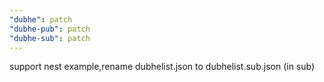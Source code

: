 ```yaml
---
"dubhe": patch
"dubhe-pub": patch
"dubhe-sub": patch
---
```


support nest example,rename dubhelist.json to dubhelist.sub.json (in sub)
